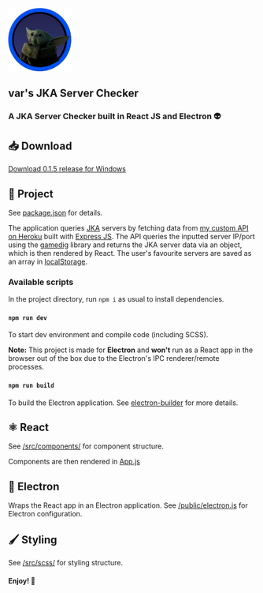 <img src="https://github.com/arktosdesign/vars-jka-server-checker/blob/master/public/logo192.png?raw=true" width="128px" height="128px" alt="var's JKA Server Checker">

## var's JKA Server Checker
### A JKA Server Checker built in React JS and Electron 👽

## 📥 Download
[Download 0.1.5 release for Windows](https://github.com/arktosdesign/vars-jka-server-checker/blob/master/release/Vars%20JKA%20Server%20Checker%20Setup%200.1.5.exe)

## 📜 Project

See [package.json](https://github.com/arktosdesign/vars-jka-server-checker/blob/master/package.json) for details.

The application queries [JKA](https://store.steampowered.com/app/6020/STAR_WARS_Jedi_Knight__Jedi_Academy/) servers by fetching data from [my custom API on Heroku](https://tranquil-sands-27723.herokuapp.com/?ip=142.44.198.205&port=29070) built with [Express JS](https://expressjs.com/). The API queries the inputted server IP/port using the [gamedig](https://github.com/gamedig/node-gamedig) library and returns the JKA server data via an object, which is then rendered by React. The user's favourite servers are saved as an array in [localStorage](https://developer.mozilla.org/en-US/docs/Web/API/Window/localStorage).

### Available scripts

In the project directory, run `npm i` as usual to install dependencies.

#### `npm run dev`
To start dev environment and compile code (including SCSS).

**Note:** This project is made for **Electron** and **won't** run as a React app in the browser out of the box due to the Electron's IPC renderer/remote processes.

#### `npm run build`
To build the Electron application. See [electron-builder](https://github.com/electron-userland/electron-builder) for more details.

## ⚛️ React
See [/src/components/](https://github.com/arktosdesign/vars-jka-server-checker/tree/master/src/components) for component structure.

Components are then rendered in [App.js](https://github.com/arktosdesign/vars-jka-server-checker/blob/master/src/App.js)

## 🔌 Electron
Wraps the React app in an Electron application. See [/public/electron.js](https://github.com/arktosdesign/vars-jka-server-checker/blob/master/public/electron.js) for Electron configuration.

## 🖌️ Styling
See [/src/scss/](https://github.com/arktosdesign/vars-jka-server-checker/tree/master/src/scss) for styling structure.

#### Enjoy! 🐻